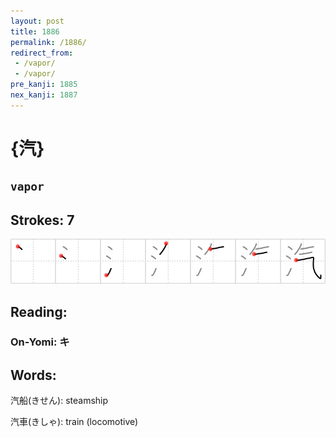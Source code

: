 ```yaml
---
layout: post
title: 1886
permalink: /1886/
redirect_from:
 - /vapor/
 - /vapor/
pre_kanji: 1885
nex_kanji: 1887
---
```


# {汽}

## `vapor`

## Strokes: 7

<div class="stroke"><img src="../images/E6B1BD.png" /></div>

## Reading:

### On-Yomi: キ

## Words:

汽船(きせん): steamship

汽車(きしゃ): train (locomotive)
